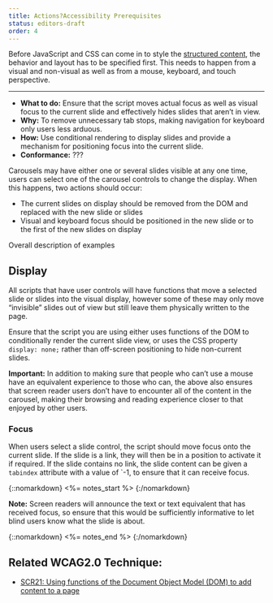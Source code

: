 ```yaml
---
title: Actions?Accessibility Prerequisites
status: editors-draft
order: 4
---
```


Before JavaScript and CSS can come in to style the [structured content](structure.html), the behavior and layout has to be specified first. This needs to happen from a visual and non-visual as well as from a mouse, keyboard, and touch perspective.

----
- **What to do:** Ensure that the script moves actual focus as well as visual focus to the current slide and effectively hides slides that aren’t in view.
- **Why:** To remove unnecessary tab stops, making navigation for keyboard only users less arduous.
- **How:** Use conditional rendering to display slides and provide a mechanism for positioning focus into the current slide.
- **Conformance:** ???

Carousels may have either one or several slides visible at any one time, users can select one of the carousel controls to change the display. When this happens, two actions should occur:

- The current slides on display should be removed from the DOM and replaced with the new slide or slides
- Visual and keyboard focus should be positioned in the new slide or to the first of the new slides on display

Overall description of examples

## Display

All scripts that have user controls will have functions that move a selected slide or slides into the visual display, however some of these may only move “invisible” slides out of view but still leave them physically written to the page.

Ensure that the script you are using either uses functions of the DOM to conditionally render the current slide view, or uses the CSS property `display: none;` rather than off-screen positioning to hide non-current slides.


**Important:** In addition to making sure that people who can’t use a mouse have an equivalent experience to those who can, the above also ensures that screen reader users don’t have to encounter all of the content in the carousel, making their browsing and reading experience closer to that enjoyed by other users.

### Focus

When users select a slide control, the script should move focus onto the current slide. If the slide is a link, they will then be in a position to activate it if required. If the slide contains no link, the slide content can be given a `tabindex` attribute with a value of `-1, to ensure that it can receive focus.

{::nomarkdown}
<%= notes_start %>
{:/nomarkdown}

**Note:** Screen readers will announce the text or text equivalent that has received focus, so ensure that this would be sufficiently informative to let blind users know what the slide is about.

{::nomarkdown}
<%= notes_end %>
{:/nomarkdown}

## Related WCAG2.0 Technique:

- [SCR21: Using functions of the Document Object Model (DOM) to add content to a page](http://www.w3.org/TR/2012/NOTE-WCAG20-TECHS-20120103/G135)
